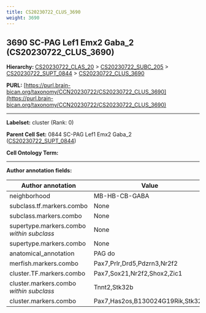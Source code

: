 ```yaml
---
title: CS20230722_CLUS_3690
weight: 3690
---
```

## 3690 SC-PAG Lef1 Emx2 Gaba_2 (CS20230722_CLUS_3690)
<b>Hierarchy: </b>
[CS20230722_CLAS_20](../CS20230722_CLAS_20) >
[CS20230722_SUBC_205](../CS20230722_SUBC_205) >
[CS20230722_SUPT_0844](../CS20230722_SUPT_0844) >
[CS20230722_CLUS_3690](../CS20230722_CLUS_3690)

**PURL:** [https://purl.brain-bican.org/taxonomy/CCN20230722/CS20230722_CLUS_3690](https://purl.brain-bican.org/taxonomy/CCN20230722/CS20230722_CLUS_3690)

---


**Labelset:** cluster (Rank: 0)

**Parent Cell Set:** 0844 SC-PAG Lef1 Emx2 Gaba_2 ([CS20230722_SUPT_0844](../CS20230722_SUPT_0844))



**Cell Ontology Term:** 

[MARKER GENES.]: #


---

[TRANSFERRED ANNOTATIONS.]: #


[AUTHOR ANNOTATION FIELDS.]: #


**Author annotation fields:**

| Author annotation | Value |
|-------------------|-------|
|neighborhood|MB-HB-CB-GABA|
|subclass.tf.markers.combo|None|
|subclass.markers.combo|None|
|supertype.markers.combo _within subclass_|None|
|supertype.markers.combo|None|
|anatomical_annotation|PAG do|
|merfish.markers.combo|Pax7,Prlr,Drd5,Pdzrn3,Nr2f2|
|cluster.TF.markers.combo|Pax7,Sox21,Nr2f2,Shox2,Zic1|
|cluster.markers.combo _within subclass_|Tnnt2,Stk32b|
|cluster.markers.combo|Pax7,Has2os,B130024G19Rik,Stk32b|
